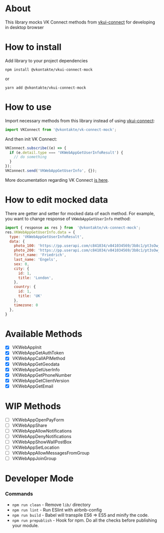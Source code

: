 # About
This library mocks VK Connect methods from [vkui-connect](https://www.npmjs.com/package/@vkontakte/vkui-connect) for developing in desktop browser

# How to install
Add library to your project dependencies

`npm install @vkontakte/vkui-connect-mock`

or

`yarn add @vkontakte/vkui-connect-mock`

# How to use

Import necessary methods from this library instead of using [vkui-connect](https://www.npmjs.com/package/@vkontakte/vkui-connect):

``` javascript
import VKConnect from '@vkontakte/vk-connect-mock';
```

And then init VK Connect:
``` javascript
VKConnect.subscribe((e) => {
  if (e.detail.type === 'VKWebAppGetUserInfoResult') {
    // do something
  }
});
VKConnect.send('VKWebAppGetUserInfo', {});
```
More documentation regarding VK Connect [is here](https://vk.com/dev/vk_apps_docs?f=4.%20%D0%9F%D0%BE%D0%B4%D0%BA%D0%BB%D1%8E%D1%87%D0%B5%D0%BD%D0%B8%D0%B5%20VK%20Connect).

# How to edit mocked data
There are getter and setter for mocked data of each method.
For example, you want to change response of `VKWebAppGetUserInfo` method:
``` javascript
import { response as res } from  '@vkontakte/vk-connect-mock';
res.VKWebAppGetUserInfo.data = {
  type: 'VKWebAppGetUserInfoResult',
  data: {
    photo_100: 'https://pp.userapi.com/c841034/v841034569/3b8c1/pt3sOw_qhfg.jpg',
    photo_200: 'https://pp.userapi.com/c841034/v841034569/3b8c1/pt3sOw_qhfg.jpg',
    first_name: 'Friedrich',
    last_name: 'Engels',
    sex: 0,
    city: {
      id: 1,
      title: 'London',
    },
    country: {
      id: 1,
      title: 'UK'
    },
    timezone: 0
  },
}
```

# Available Methods
- [x] VKWebAppInit
- [x] VKWebAppGetAuthToken
- [x] VKWebAppCallAPIMethod
- [x] VKWebAppGetGeodata
- [x] VKWebAppGetUserInfo
- [x] VKWebAppGetPhoneNumber
- [x] VKWebAppGetClientVersion
- [x] VKWebAppGetEmail

# WIP Methods
- [ ] VKWebAppOpenPayForm
- [ ] VKWebAppShare
- [ ] VKWebAppAllowNotifications
- [ ] VKWebAppDenyNotifications
- [ ] VKWebAppShowWallPostBox
- [ ] VKWebAppSetLocation
- [ ] VKWebAppAllowMessagesFromGroup
- [ ] VKWebAppJoinGroup

# Developer Mode
### Commands
- `npm run clean` - Remove `lib/` directory
- `npm run lint` - Run ESlint with airbnb-config
- `npm run build` - Babel will transpile ES6 => ES5 and minify the code.
- `npm run prepublish` - Hook for npm. Do all the checks before publishing your module.

